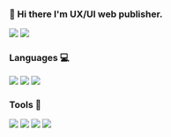 ### 👋 Hi there I'm UX/UI web publisher.
<img src="https://img.shields.io/badge/wnekdns5015@gmail.com-black?style=flat-square&logo=Gmail&logoColor=white"/>   <img src="https://img.shields.io/badge/010.2638.3054-black?style=flat-square&logo=Tumblr&logoColor=white"/>


<h3>Languages 💻</h3>

<img src="https://img.shields.io/badge/HTML5-E34F26?style=flat-square&logo=HTML5&logoColor=white"/> <img src="https://img.shields.io/badge/CSS3-1572B6?style=flat-square&logo=CSS Wizardry&logoColor=white"/>  <img src="https://img.shields.io/badge/JavaScript-F7DF1E?style=flat-square&logo=JavaScript&logoColor=white"/>

<h3>Tools 🔨</h3>

<img src="https://img.shields.io/badge/sass-CC6699?style=flat-square&logo=SASS&logoColor=white"/> <img src="https://img.shields.io/badge/jQuery-0769AD?style=flat-square&logo=jQuery&logoColor=white"/> <img src="https://img.shields.io/badge/Git-F05032?style=flat-square&logo=Git&logoColor=white"/> <img src="https://img.shields.io/badge/Gulp-CF4647?style=flat-square&logo=Gulp&logoColor=white"/>




<!--
**dawoon-joo/dawoon-joo** is a ✨ _special_ ✨ repository because its `README.md` (this file) appears on your GitHub profile.

Here are some ideas to get you started:

- 🔭 I’m currently working on ...
- 🌱 I’m currently learning ...
- 👯 I’m looking to collaborate on ...
- 🤔 I’m looking for help with ...
- 💬 Ask me about ...
- 📫 How to reach me: ...
- 😄 Pronouns: ...
- ⚡ Fun fact: ...
-->
